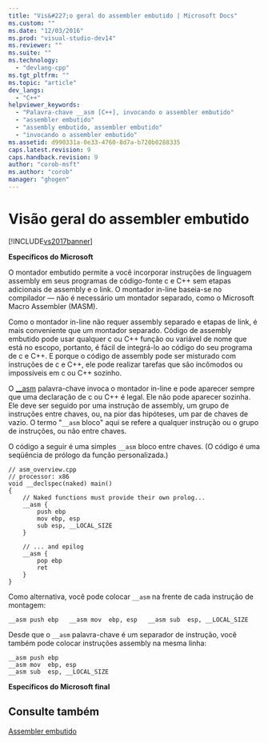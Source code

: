 ```yaml
---
title: "Vis&#227;o geral do assembler embutido | Microsoft Docs"
ms.custom: ""
ms.date: "12/03/2016"
ms.prod: "visual-studio-dev14"
ms.reviewer: ""
ms.suite: ""
ms.technology: 
  - "devlang-cpp"
ms.tgt_pltfrm: ""
ms.topic: "article"
dev_langs: 
  - "C++"
helpviewer_keywords: 
  - "Palavra-chave __asm [C++], invocando o assembler embutido"
  - "assembler embutido"
  - "assembly embutido, assembler embutido"
  - "invocando o assembler embutido"
ms.assetid: d990331a-0e33-4760-8d7a-b720b0288335
caps.latest.revision: 9
caps.handback.revision: 9
author: "corob-msft"
ms.author: "corob"
manager: "ghogen"
---
```

# Vis&#227;o geral do assembler embutido
[!INCLUDE[vs2017banner](../../assembler/inline/includes/vs2017banner.md)]

**Específicos do Microsoft**  
  
 O montador embutido permite a você incorporar instruções de linguagem assembly em seus programas de código\-fonte c e C\+\+ sem etapas adicionais de assembly e o link.  O montador in\-line baseia\-se no compilador — não é necessário um montador separado, como o Microsoft Macro Assembler \(MASM\).  
  
 Como o montador in\-line não requer assembly separado e etapas de link, é mais conveniente que um montador separado.  Código de assembly embutido pode usar qualquer c ou C\+\+ função ou variável de nome que está no escopo, portanto, é fácil de integrá\-lo ao código do seu programa de c e C\+\+.  E porque o código de assembly pode ser misturado com instruções de c e C\+\+, ele pode realizar tarefas que são incômodos ou impossíveis em c ou C\+\+ sozinho.  
  
 O  [\_\_asm](../../assembler/inline/asm.md) palavra\-chave invoca o montador in\-line e pode aparecer sempre que uma declaração de c ou C\+\+ é legal.  Ele não pode aparecer sozinha.  Ele deve ser seguido por uma instrução de assembly, um grupo de instruções entre chaves, ou, na pior das hipóteses, um par de chaves de vazio.  O termo "`__asm` bloco" aqui se refere a qualquer instrução ou o grupo de instruções, ou não entre chaves.  
  
 O código a seguir é uma simples `__asm` bloco entre chaves.  \(O código é uma seqüência de prólogo da função personalizada.\)  
  
```  
// asm_overview.cpp  
// processor: x86  
void __declspec(naked) main()  
{  
    // Naked functions must provide their own prolog...  
    __asm {  
        push ebp  
        mov ebp, esp  
        sub esp, __LOCAL_SIZE  
    }  
  
    // ... and epilog  
    __asm {  
        pop ebp  
        ret  
    }  
}  
```  
  
 Como alternativa, você pode colocar `__asm` na frente de cada instrução de montagem:  
  
```  
__asm push ebp   __asm mov  ebp, esp   __asm sub  esp, __LOCAL_SIZE  
```  
  
 Desde que o `__asm` palavra\-chave é um separador de instrução, você também pode colocar instruções assembly na mesma linha:  
  
```  
__asm push ebp  
__asm mov  ebp, esp  
__asm sub  esp, __LOCAL_SIZE  
```  
  
 **Específicos do Microsoft final**  
  
## Consulte também  
 [Assembler embutido](../../assembler/inline/inline-assembler.md)